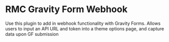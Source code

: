 
# RMC Gravity Form Webhook

Use this plugin to add in webhook functionality with Gravity Forms. Allows users to input an API URL and token into a theme options page, and capture data upon GF submission




